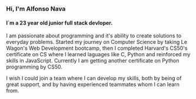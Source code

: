 ### Hi, I'm Alfonso Nava
#### I´m a 23 year old junior full stack devloper.
I am passionate about programming and it's ability to create solutions to everyday problems. Started my journey on Computer Science by taking Le Wagon's Web Development bootcamp, then I completed Harvard's CS50's certificate on CS where I learned laguages like C, Python and reinforced my skills in JavaScript. Currently I am getting another certificate on Python programming by CS50.

I wish I could join a team where I can develop my skills, both by being of great support, and by having experienced teammates whom I can learn from.
<!--
**xivaa/xivaa** is a ✨ _special_ ✨ repository because its `README.md` (this file) appears on your GitHub profile.


